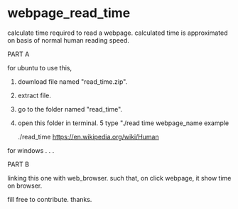 # webpage_read_time
calculate time required to read a webpage. calculated time is approximated on basis of normal human reading speed.

PART A

for ubuntu
to use this,
1. download file named "read_time.zip".
2. extract file.
3. go to the folder named "read_time".
4. open this folder in terminal.
5 type "./read time webpage_name
    example
    
    ./read_time https://en.wikipedia.org/wiki/Human
    
for windows
.
.
.






PART B

linking this one with web_browser.
such that, on click webpage, it show time on browser.



fill free to contribute.
thanks.
    
    
